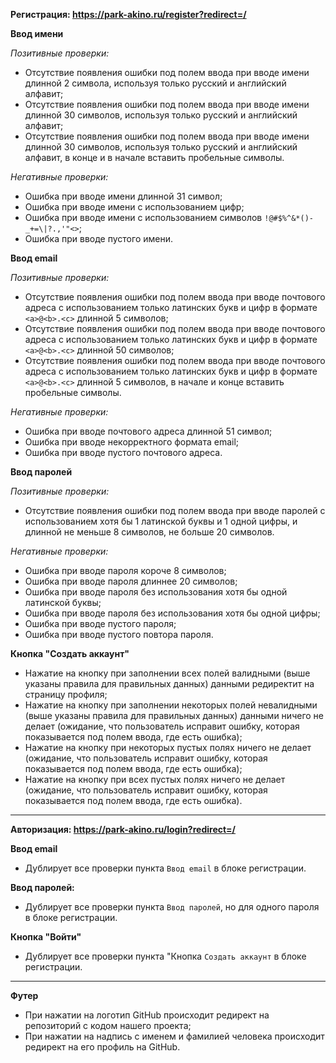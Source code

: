 **Регистрация: https://park-akino.ru/register?redirect=/**

**Ввод имени**

*Позитивные проверки:*

* Отсутствие появления ошибки под полем ввода при вводе имени длинной 2 символа, используя только русский и английский алфавит;
* Отсутствие появления ошибки под полем ввода при вводе имени длинной 30 символов, используя только русский и английский алфавит;
* Отсутствие появления ошибки под полем ввода при вводе имени длинной 30 символов, используя только русский и английский алфавит, в конце и в начале вставить пробельные символы.

*Негативные проверки:*

* Ошибка при вводе имени длинной 31 символ;
* Ошибка при вводе имени c использованием цифр;
* Ошибка при вводе имени c использованием символов `!@#$%^&*()-_+=\|?.,'"<>`;
* Ошибка при вводе пустого имени.

**Ввод email**

*Позитивные проверки:*

* Отсутствие появления ошибки под полем ввода при вводе почтового адреса с использованием только латинских букв и цифр в формате `<a>@<b>.<c>` длинной 5 символов;
* Отсутствие появления ошибки под полем ввода при вводе почтового адреса с использованием только латинских букв и цифр в формате `<a>@<b>.<c>` длинной 50 символов;
* Отсутствие появления ошибки под полем ввода при вводе почтового адреса с использованием только латинских букв и цифр  в формате `<a>@<b>.<c>` длинной 5 символов, в начале и конце вставить пробельные символы.

*Негативные проверки:*

* Ошибка при вводе почтового адреса длинной 51 символ;
* Ошибка при вводе некорректного формата email;
* Ошибка при вводе пустого почтового адреса.

**Ввод паролей**

*Позитивные проверки:*

* Отсутствие появления ошибки под полем ввода при вводе паролей с использованием хотя бы 1 латинской буквы и 1 одной цифры, и длинной не меньше 8 символов, не больше 20 символов.

*Негативные проверки:*

* Ошибка при вводе пароля короче 8 символов;
* Ошибка при вводе пароля длиннее 20 символов;
* Ошибка при вводе пароля без использования хотя бы одной латинской буквы;
* Ошибка при вводе пароля без использования хотя бы одной цифры;
* Ошибка при вводе пустого пароля;
* Ошибка при вводе пустого повтора пароля.

**Кнопка "Создать аккаунт"**

* Нажатие на кнопку при заполнении всех полей валидными (выше указаны правила для правильных данных) данными редиректит на страницу профиля;
* Нажатие на кнопку при заполнении некоторых полей невалидными (выше указаны правила для правильных данных) данными ничего не делает (ожидание, что пользователь исправит ошибку, которая показывается под полем ввода, где есть ошибка);
* Нажатие на кнопку при некоторых пустых полях ничего не делает (ожидание, что пользователь исправит ошибку, которая показывается под полем ввода, где есть ошибка);
* Нажатие на кнопку при всех пустых полях ничего не делает (ожидание, что пользователь исправит ошибку, которая показывается под полем ввода, где есть ошибка).

<hr />

**Авторизация: https://park-akino.ru/login?redirect=/**

**Ввод email**

* Дублирует все проверки пункта `Ввод email` в блоке регистрации.

**Ввод паролей:**

* Дублирует все проверки пункта `Ввод паролей`, но для одного пароля в блоке регистрации.

**Кнопка "Войти"**

* Дублирует все проверки пункта "Кнопка `Создать аккаунт` в блоке регистрации.

<hr />

**Футер**

* При нажатии на логотип GitHub происходит редирект на репозиторий с кодом нашего проекта;
* При нажатии на надпись с именем и фамилией человека происходит редирект на его профиль на GitHub.
